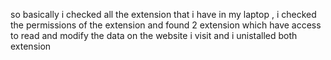 so basically i checked all the extension that i  have in my laptop , i checked the permissions of the extension and found 2 extension which have access to read and modify the data on the website i visit and i unistalled both extension 
